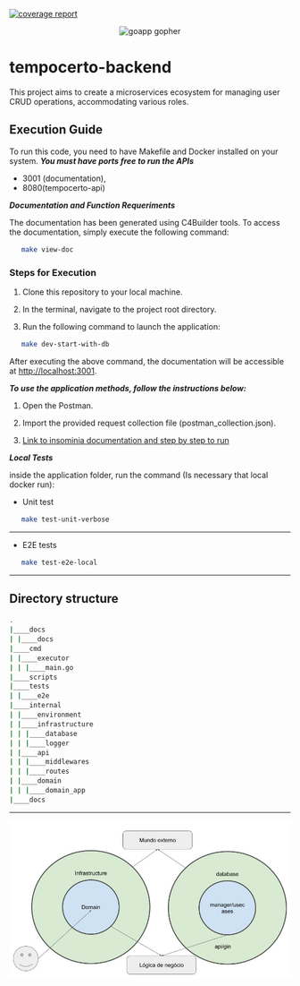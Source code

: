 [![coverage report](https://img.shields.io/badge/coverage-{{COVERAGE_VALUE}}-brightgreen)](https://github.com/wstiehler/tempocerto-backend/blob/main/covarage.txt)

<p align="center"><img src="https://user-images.githubusercontent.com/1092882/86512217-bfd5a480-be1d-11ea-976c-a7c0ac0cd1f1.png" alt="goapp gopher" width="256px"/></p>

# tempocerto-backend
This project aims to create a microservices ecosystem for managing user CRUD operations, accommodating various roles.

## Execution Guide

To run this code, you need to have Makefile and Docker installed on your system.
***You must have ports free to run the APIs***

* 3001 (documentation), 
* 8080(tempocerto-api)

***Documentation and Function Requeriments***

The documentation has been generated using C4Builder tools. To access the documentation, simply execute the following command:

```bash
   make view-doc
```

### Steps for Execution

1. Clone this repository to your local machine.

2. In the terminal, navigate to the project root directory.

3. Run the following command to launch the application:

```bash
   make dev-start-with-db
```

After executing the above command, the documentation will be accessible at [http://localhost:3001](http://localhost:3001).


***To use the application methods, follow the instructions below:***

1. Open the Postman.
   
2. Import the provided request collection file (postman_collection.json).

3. [Link to insominia documentation and step by step to run](https://documenter.getpostman.com/view/31816718/2sA2xjyqTE)


***Local Tests***

inside the application folder, run the command (Is necessary that local docker run):
- Unit test
```bash
   make test-unit-verbose
```
----
- E2E tests
```bash
   make test-e2e-local
```

<hr>

## Directory structure

```bash
.
|____docs
| |____docs
|____cmd
| |____executor
| | |____main.go
|____scripts
|____tests
| |____e2e
|____internal
| |____environment
| |____infrastructure
| | |____database
| | |____logger
| |____api
| | |____middlewares
| | |____routes
| |____domain
| | |____domain_app
|____docs

```
<hr>

![Screenshot](/docs/docs-png/arch.jpg)
